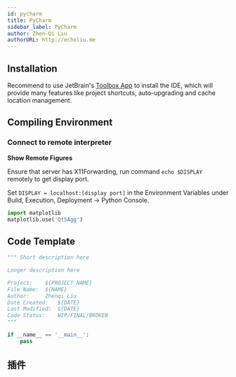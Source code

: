 ```yaml
---
id: pycharm
title: PyCharm
sidebar_label: PyCharm
author: Zhen-Qi Liu
authorURL: http://echoliu.me
---
```


## Installation

Recommend to use JetBrain's [Toolbox App](https://www.jetbrains.com/toolbox/app/) to install the IDE, which will provide many features like project shortcuts, auto-upgrading and cache location management.

## Compiling Environment

### Connect to remote interpreter

**Show Remote Figures**

Ensure that server has X11Forwarding, run command `echo $DISPLAY` remotely to get display port.

Set `DISPLAY = localhost:[display port]` in the Environment Variables under Build, Execution, Deployment -> Python Console.

```python
import matplotlib
matplotlib.use('Qt5Agg')
```

## Code Template

```python
""" Short description here

Longer description here

Project:    ${PROJECT_NAME}
File Name:  ${NAME}
Author:     Zhenqi Liu
Date Created:   ${DATE}
Last Modified:  ${DATE}
Code Status:    WIP/FINAL/BROKEN
"""

if __name__ == '__main__':
    pass
```

## 插件
